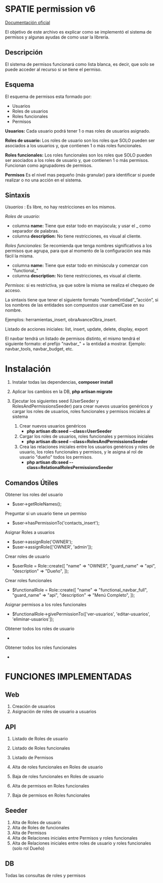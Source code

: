 # SPATIE permission v6

[Documentación oficial](https://spatie.be/docs/laravel-permission/v6/introduction)

El objetivo de este archivo es explicar como se implementó el sistema de permisos y algunas ayudas de como usar la librería.

## Descripción

El sistema de permisos funcionará como lista blanca, es decir, que solo se puede acceder al recurso si se tiene el permiso.

## Esquema

El esquema de permisos esta formado por:

-   Usuarios
-   Roles de usuarios
-   Roles funcionales
-   Permisos

**Usuarios:** Cada usuario podrá tener 1 o mas roles de usuarios asignado.

**Roles de usuario:** Los roles de usuario son los roles que SOLO pueden ser asociados a los usuarios y, que contienen 1 o más roles funcionales.

**Roles funcionales:** Los roles funcionales son los roles que SOLO pueden ser asociados a los roles de usuario y, que contienen 1 o más permisos. Funcionan como agrupadores de permisos.

**Permisos** Es el nivel mas pequeño (más granular) para identificar si puede realizar o no una acción en el sistema.

## Sintaxis

_Usuarios_ : Es libre, no hay restricciones en los mismos.

_Roles de usuario_:

-   columna **name:** Tiene que estar todo en mayúscula; y usar el \_ como separador de palabras.
-   columna **description:** No tiene restricciones, es visual al cliente.

_Roles funcionales_:
Se recomienda que tenga nombres significativos a los permisos que agrupa, para que al momento de la configuración sea más fácil la misma.

-   columna **name:** Tiene que estar todo en minúscula y comenzar con "functional\_"
-   columna **description:** No tiene restricciones, es visual al cliente.

_Permisos_: si es restrictiva, ya que sobre la misma se realiza el chequeo de acceso.

La sintaxis tiene que tener el siguiente formato “nombreEntidad”\_”acción”, si los nombres de las entidades son compuestos usar camelCase en su nombre.

Ejemplos: herramientas_insert, obraAvanceObra_insert.

Listado de acciones iniciales: list, insert, update, delete, display, export

El navbar tendrá un listado de permisos distinto, el mismo tendrá el siguiente formato: el prefijo "navbar\_" + la entidad a mostrar. Ejemplo: navbar_tools, navbar_budget, etc.

# Instalación

1. Instalar todas las dependencias, **composer install**

1. Aplicar los cambios en la DB, **php artisan migrate**

1. Ejecutar los siguientes seed (UserSeeder y RolesAndPermissionsSeeder) para crear nuevos usuarios genéricos y cargar los roles de usuarios, roles funcionales y permisos iniciales al sistema

    1. Crear nuevos usuarios genéricos
        - **php artisan db:seed --class=UserSeeder** 
    2. Cargar los roles de usuarios, roles funcionales y permisos iniciales
        - **php artisan db:seed --class=RolesAndPermissionsSeeder**
    3. Crea las relaciones iniciales entre los usuarios genéricos y roles de usuario, los roles funcionales y permisos, y le asigna al rol de usuario "dueño" todos los permisos.
        - **php artisan db:seed --class=RelationalRolesPermissionsSeeder**

## Comandos Útiles

Obtener los roles del usuario

-   $user->getRoleNames();

Preguntar si un usuario tiene un permiso

-   $user->hasPermissionTo('contacts_insert');

Asignar Roles a usuarios

-   $user->assignRole('OWNER');
-   $user->assignRole(['OWNER', 'admin']);

Crear roles de usuario

-   $userRole = Role::create([
    "name" => "OWNER",
    "guard_name" => "api",
    "description" => "Dueño",
    ]);

Crear roles funcionales

-   $functionalRole = Role::create([
    "name" => "functional_navbar_full",
    "guard_name" => "api",
    "description" => "Menú Completo",
    ]);

Asignar permisos a los roles funcionales

-   $functionalRole->givePermissionTo(['ver-usuarios', 'editar-usuarios', 'eliminar-usuarios']);

Obtener todos los roles de usuario

-   

Obtener todos los roles funcionales

-   

# FUNCIONES IMPLEMENTADAS

## Web

1. Creación de usuarios
2. Asignación de roles de usuario a usuarios

## API

1. Listado de Roles de usuario
2. Listado de Roles funcionales
3. Listado de Permisos

4. Alta de roles funcionales en Roles de usuario
5. Baja de roles funcionales en Roles de usuario
6. Alta de permisos en Roles funcionales
7. Baja de permisos en Roles funcionales

## Seeder

1. Alta de Roles de usuario
2. Alta de Roles de funcionales
3. Alta de Permisos
4. Alta de Relaciones iniciales entre Permisos y roles funcionales
5. Alta de Relaciones iniciales entre roles de usuario y roles funcionales (solo rol Dueño)

## DB

Todas las consultas de roles y permisos
